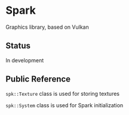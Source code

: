 # Spark
Graphics library, based on Vulkan
## Status
In development
## Public Reference
```spk::Texture``` class is used for storing textures

```spk::System``` class is used for Spark initialization
